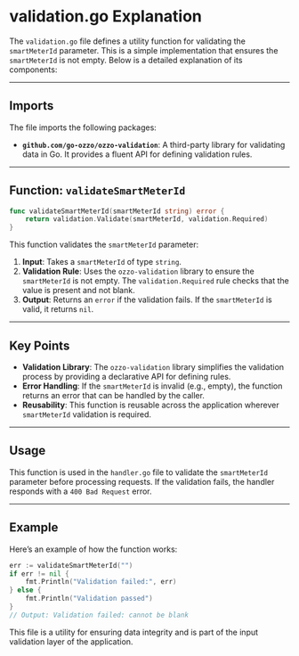 # validation.go Explanation

The `validation.go` file defines a utility function for validating the `smartMeterId` parameter. This is a simple implementation that ensures the `smartMeterId` is not empty. Below is a detailed explanation of its components:

---

## Imports
The file imports the following packages:
- **`github.com/go-ozzo/ozzo-validation`**: A third-party library for validating data in Go. It provides a fluent API for defining validation rules.

---

## Function: `validateSmartMeterId`
```go
func validateSmartMeterId(smartMeterId string) error {
    return validation.Validate(smartMeterId, validation.Required)
}
```
This function validates the `smartMeterId` parameter:
1. **Input**: Takes a `smartMeterId` of type `string`.
2. **Validation Rule**: Uses the `ozzo-validation` library to ensure the `smartMeterId` is not empty. The `validation.Required` rule checks that the value is present and not blank.
3. **Output**: Returns an `error` if the validation fails. If the `smartMeterId` is valid, it returns `nil`.

---

## Key Points
- **Validation Library**: The `ozzo-validation` library simplifies the validation process by providing a declarative API for defining rules.
- **Error Handling**: If the `smartMeterId` is invalid (e.g., empty), the function returns an error that can be handled by the caller.
- **Reusability**: This function is reusable across the application wherever `smartMeterId` validation is required.

---

## Usage
This function is used in the `handler.go` file to validate the `smartMeterId` parameter before processing requests. If the validation fails, the handler responds with a `400 Bad Request` error.

---

## Example
Here’s an example of how the function works:
```go
err := validateSmartMeterId("")
if err != nil {
    fmt.Println("Validation failed:", err)
} else {
    fmt.Println("Validation passed")
}
// Output: Validation failed: cannot be blank
```

This file is a utility for ensuring data integrity and is part of the input validation layer of the application.